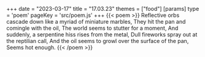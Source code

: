 +++
date = "2023-03-17"
title = "17.03.23"
themes = ["food"]
[params]
  type = 'poem'
  pageKey = 'src/poem.js'
+++
{{< poem >}}
Reflective orbs cascade down like a myriad of miniature marbles,
They hit the pan and comingle with the oil,
The world seems to stutter for a moment,
And suddenly, a serpentine hiss rises from the metal,
Dull fireworks spray out at the reptilian call,
And the oil seems to growl over the surface of the pan,
Seems hot enough.
{{< /poem >}}